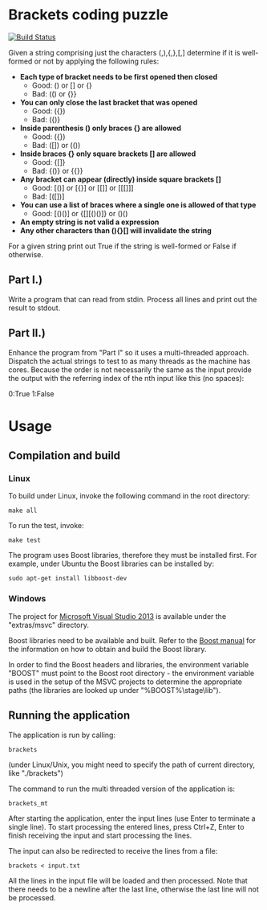 Brackets coding puzzle
======================

[![Build Status](https://travis-ci.org/emaskovsky/coding-puzzle-brackets.svg?branch=master)](https://travis-ci.org/emaskovsky/coding-puzzle-brackets)

Given a string comprising just the characters (,),{,},[,] determine if
it is well-formed or not by applying the following rules:
* **Each type of bracket needs to be first opened then closed**
  * Good: () or [] or {}
  * Bad: (() or {}}
* **You can only close the last bracket that was opened**
  * Good: ({})
  * Bad: ({)}
* **Inside parenthesis () only braces {} are allowed**
  * Good: ({})
  * Bad: ([]) or (())
* **Inside braces {} only square brackets [] are allowed**
  * Good: {[]}
  * Bad: {()} or {{}}
* **Any bracket can appear (directly) inside square brackets []**
  * Good: [()] or [{}] or [[]] or [[[]]]
  * Bad: [([])]
* **You can use a list of braces where a single one is allowed of that type**
  * Good: [()()] or {[][()()]} or ()()
* **An empty string is not valid a expression**
* **Any other characters than (){}[] will invalidate the string**

For a given string print out True if the string is well-formed or
False if otherwise.

Part I.)
--------

Write a program that can read from stdin. Process all lines and print
out the result to stdout. 

Part II.)
--------- 

Enhance the program from "Part I" so it uses a multi-threaded
approach. Dispatch the actual strings to test to as many threads as
the machine has cores. Because the order is not necessarily the same
as the input provide the output with the referring index of the nth
input like this (no spaces):

0:True 
1:False


Usage
=====

Compilation and build
---------------------

### Linux

To build under Linux, invoke the following command in the root directory:
```
make all
```

To run the test, invoke:
```
make test
```

The program uses Boost libraries, therefore they must be installed first.
For example, under Ubuntu the Boost libraries can be installed by:
```
sudo apt-get install libboost-dev
```

### Windows

The project for [Microsoft Visual Studio 2013](http://www.visualstudio.com/en-us/products/visual-studio-express-vs.aspx "Microsoft Visual Studio Express")
is available under the "extras/msvc" directory.

Boost libraries need to be available and built. Refer to the
[Boost manual](http://www.boost.org/doc/libs/1_56_0/more/getting_started/windows.html "Boost: Getting Started on Windows")
for the information on how to obtain and build the Boost library.

In order to find the Boost headers and libraries, the environment variable
"BOOST" must point to the Boost root directory - the environment
variable is used in the setup of the MSVC projects to determine the appropriate
paths (the libraries are looked up under "%BOOST%\stage\lib").


Running the application
-----------------------
The application is run by calling:
```
brackets
```
(under Linux/Unix, you might need to specify the path of current directory, like
"./brackets")

The command to run the multi threaded version of the application is:
```
brackets_mt
```

After starting the application, enter the input lines (use Enter to terminate
a single line). To start processing the entered lines, press Ctrl+Z, Enter
to finish receiving the input and start processing the lines.

The input can also be redirected to receive the lines from a file:
```
brackets < input.txt
```
All the lines in the input file will be loaded and then processed. Note that
there needs to be a newline after the last line, otherwise the last line will
not be processed.
